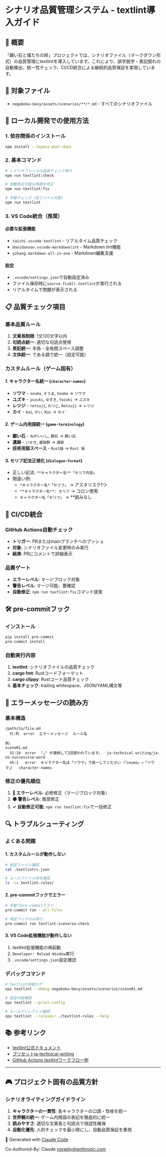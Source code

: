 # シナリオ品質管理システム - textlint導入ガイド

## 🎯 概要

「願い石と僕たちの絆」プロジェクトでは、シナリオファイル（マークダウン形式）の品質管理にtextlintを導入しています。これにより、誤字脱字・表記揺れの自動検出、統一性チェック、CI/CD統合による継続的品質保証を実現しています。

## 📁 対象ファイル

- `negaboku-bevy/assets/scenarios/**/*.md` - すべてのシナリオファイル

## 🔧 ローカル開発での使用方法

### 1. 依存関係のインストール

```bash
npm install --legacy-peer-deps
```

### 2. 基本コマンド

```bash
# シナリオファイルの品質チェック実行
npm run textlint:check

# 自動修正可能な問題を修正
npm run textlint:fix

# 手動チェック（全ファイル対象）
npm run textlint
```

### 3. VS Code統合（推奨）

#### 必要な拡張機能
- `taichi.vscode-textlint` - リアルタイム品質チェック
- `davidanson.vscode-markdownlint` - Markdown lint機能
- `yzhang.markdown-all-in-one` - Markdown編集支援

#### 設定
- `.vscode/settings.json`で自動設定済み
- ファイル保存時に`source.fixAll.textlint`が実行される
- リアルタイムで問題が表示される

## 📋 品質チェック項目

### 基本品質ルール

1. **文章長制限**: 1文120文字以内
2. **句読点統一**: 適切な句読点使用
3. **表記統一**: 半角・全角間スペース調整
4. **文体統一**: である調で統一（設定可能）

### カスタムルール（ゲーム固有）

#### 1. キャラクター名統一 (`character-names`)
- **ソウマ** - `souma`, `そうま`, `Souma` → `ソウマ`
- **ユズキ** - `yuzuki`, `ゆずき`, `Yuzuki` → `ユズキ`
- **レツジ** - `retsuji`, `れつじ`, `Retsuji` → `レツジ`
- **カイ** - `kai`, `かい`, `Kai` → `カイ`

#### 2. ゲーム内用語統一 (`game-terminology`)
- **願い石** - `ねがいいし`, `願石` → `願い石`
- **遺跡** - `いせき`, `遺跡群` → `遺跡`
- **技術用語スペース** - `Rust版` → `Rust 版`

#### 3. セリフ記法正規化 (`dialogue-format`)
- 正しい記法: `**キャラクター名**「セリフ内容」`
- 間違い例:
  - `*キャラクター名*「セリフ」` → アスタリスク1つ
  - `**キャラクター名**: セリフ` → コロン使用
  - `キャラクター名「セリフ」` → **囲みなし

## 🚀 CI/CD統合

### GitHub Actions自動チェック

- **トリガー**: PRまたはmainブランチへのプッシュ
- **対象**: シナリオファイル変更時のみ実行
- **結果**: PRにコメントで詳細表示

### 品質ゲート

- **エラーレベル**: マージブロック対象
- **警告レベル**: マージ可能、要確認
- **自動修正**: `npm run textlint:fix`コマンド提案

## 🛠️ pre-commitフック

### インストール

```bash
pip install pre-commit
pre-commit install
```

### 自動実行内容

1. **textlint**: シナリオファイルの品質チェック
2. **cargo fmt**: Rustコードフォーマット
3. **cargo clippy**: Rustコード品質チェック
4. **基本チェック**: trailing whitespace、JSON/YAML構文等

## 📖 エラーメッセージの読み方

### 基本構造

```
/path/to/file.md
  行:列  error  エラーメッセージ  ルール名

例:
scene01.md
  32:10  error  "…" が連続して2回使われています。  ja-technical-writing/ja-no-successive-word
  45:1   error  キャラクター名は「ソウマ」で統一してください（「souma」→「ソウマ」）  character-names
```

### 修正の優先順位

1. **🔴 エラーレベル**: 必修修正（マージブロック対象）
2. **🟡 警告レベル**: 推奨修正
3. **✓ 自動修正可能**: `npm run textlint:fix`で一括修正

## 🔍 トラブルシューティング

### よくある問題

#### 1. カスタムルールが動作しない
```bash
# 設定ファイル確認
cat .textlintrc.json

# ルールファイル存在確認
ls -la textlint-rules/
```

#### 2. pre-commitフックでエラー
```bash
# 手動でpre-commitテスト
pre-commit run --all-files

# 特定フックのみ実行
pre-commit run textlint-scenario-check
```

#### 3. VS Code拡張機能が動作しない
1. textlint拡張機能の再起動
2. `Developer: Reload Window`実行
3. `.vscode/settings.json`設定確認

### デバッグコマンド

```bash
# textlint詳細ログ
npx textlint --debug negaboku-bevy/assets/scenarios/scene01.md

# 設定内容確認
npx textlint --print-config

# ルールディレクトリ確認
npx textlint --rulesdir ./textlint-rules --help
```

## 📚 参考リンク

- [textlint公式ドキュメント](https://textlint.github.io/)
- [プリセットja-technical-writing](https://github.com/textlint-ja/textlint-rule-preset-ja-technical-writing)
- [GitHub Actions textlintワークフロー例](https://github.com/textlint/textlint/wiki)

---

## 🎮 プロジェクト固有の品質方針

### シナリオライティングガイドライン

1. **キャラクターの一貫性**: 各キャラクターの口調・性格を統一
2. **世界観の統一**: ゲーム内用語の表記を徹底的に統一
3. **読みやすさ**: 適切な文章長と句読点で視認性確保
4. **自動化優先**: 人的チェックを最小限にし、自動品質保証を重視

🤖 Generated with [Claude Code](https://claude.ai/code)

Co-Authored-By: Claude <noreply@anthropic.com>
